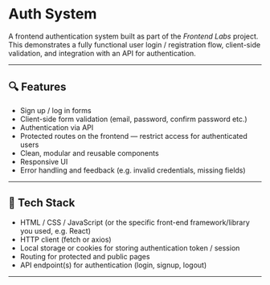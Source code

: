 # Auth System

A frontend authentication system built as part of the *Frontend Labs* project. This demonstrates a fully functional user login / registration flow, client-side validation, and integration with an API for authentication.

---

## 🔍 Features

- Sign up / log in forms  
- Client-side form validation (email, password, confirm password etc.)  
- Authentication via API  
- Protected routes on the frontend — restrict access for authenticated users  
- Clean, modular and reusable components  
- Responsive UI  
- Error handling and feedback (e.g. invalid credentials, missing fields)  

---

## 🧰 Tech Stack

- HTML / CSS / JavaScript (or the specific front-end framework/library you used, e.g. React)  
- HTTP client (fetch or axios)  
- Local storage or cookies for storing authentication token / session  
- Routing for protected and public pages  
- API endpoint(s) for authentication (login, signup, logout)  

---

